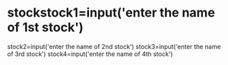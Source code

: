 # stockstock1=input('enter the name of 1st stock')
stock2=input('enter the name of 2nd stock')
stock3=input('enter the name of 3rd stock')
stock4=input('enter the name of 4th stock')


